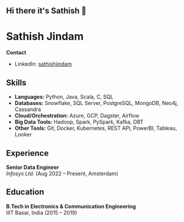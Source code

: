## Hi there it's Sathish 👋

# Sathish Jindam

**Contact**  
- LinkedIn: [sathishjindam](https://www.linkedin.com/in/sathishjindam)

## Skills
- **Languages:** Python, Java, Scala, C, SQL
- **Databases:** Snowflake, SQL Server, PostgreSQL, MongoDB, Neo4j, Cassandra
- **Cloud/Orchestration:** Azure, GCP, Dagster, Airflow
- **Big Data Tools:** Hadoop, Spark, PySpark, Kafka, DBT
- **Other Tools:** Git, Docker, Kubernetes, REST API, PowerBI, Tableau, Looker


## Experience
**Senior Data Engineer**  
*Infosys Ltd.* (Aug 2022 – Present, Amsterdam) 

## Education
**B.Tech in Electronics & Communication Engineering**  
IIIT Basar, India (2015 – 2019)


